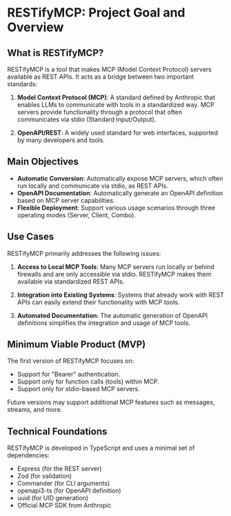 # RESTifyMCP: Project Goal and Overview

## What is RESTifyMCP?

RESTifyMCP is a tool that makes MCP (Model Context Protocol) servers available as REST APIs. It acts as a bridge between two important standards:

1. **Model Context Protocol (MCP)**: A standard defined by Anthropic that enables LLMs to communicate with tools in a standardized way. MCP servers provide functionality through a protocol that often communicates via stdio (Standard Input/Output).

2. **OpenAPI/REST**: A widely used standard for web interfaces, supported by many developers and tools.

## Main Objectives

- **Automatic Conversion**: Automatically expose MCP servers, which often run locally and communicate via stdio, as REST APIs.
- **OpenAPI Documentation**: Automatically generate an OpenAPI definition based on MCP server capabilities.
- **Flexible Deployment**: Support various usage scenarios through three operating modes (Server, Client, Combo).

## Use Cases

RESTifyMCP primarily addresses the following issues:

1. **Access to Local MCP Tools**: Many MCP servers run locally or behind firewalls and are only accessible via stdio. RESTifyMCP makes them available via standardized REST APIs.

2. **Integration into Existing Systems**: Systems that already work with REST APIs can easily extend their functionality with MCP tools.

3. **Automated Documentation**: The automatic generation of OpenAPI definitions simplifies the integration and usage of MCP tools.

## Minimum Viable Product (MVP)

The first version of RESTifyMCP focuses on:

- Support for "Bearer" authentication.
- Support only for function calls (tools) within MCP.
- Support only for stdio-based MCP servers.

Future versions may support additional MCP features such as messages, streams, and more.

## Technical Foundations

RESTifyMCP is developed in TypeScript and uses a minimal set of dependencies:
- Express (for the REST server)
- Zod (for validation)
- Commander (for CLI arguments)
- openapi3-ts (for OpenAPI definition)
- uuid (for UID generation)
- Official MCP SDK from Anthropic

